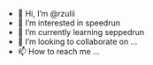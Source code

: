 - 👋 Hi, I’m @rzulii
- 👀 I’m interested in speedrun
- 🌱 I’m currently learning seppedrun
- 💞️ I’m looking to collaborate on ...
- 📫 How to reach me ...

<!---
rzulii/rzulii is a ✨ special ✨ repository because its `README.md` (this file) appears on your GitHub profile.
You can click the Preview link to take a look at your changes.
--->
